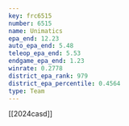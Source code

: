 ```yaml
---
key: frc6515
number: 6515
name: Unimatics
epa_end: 12.23
auto_epa_end: 5.48
teleop_epa_end: 5.53
endgame_epa_end: 1.23
winrate: 0.2778
district_epa_rank: 979
district_epa_percentile: 0.4564
type: Team
---
```

[[2024casd]]
